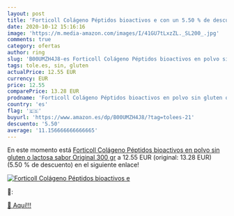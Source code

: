 ```yaml
---
layout: post
title: 'Forticoll Colágeno Péptidos bioactivos e con un 5.50 % de descuento'
date: 2020-10-12 15:16:16
image: 'https://m.media-amazon.com/images/I/41GU7tLxzZL._SL200_.jpg'
comments: true
category: ofertas
author: ring
slug: 'B00UMZH4J8-es Forticoll Colágeno Péptidos bioactivos en polvo sin gluten...'
tags: tole.es, sin, gluten
actualPrice: 12.55 EUR
currency: EUR
price: 12.55
comparePrice: 13.28 EUR
prodname: 'Forticoll Colágeno Péptidos bioactivos en polvo sin gluten o lactosa  sabor Original  300 gr'
country: 'es'
flag: '🇪🇸'
buyurl: 'https://www.amazon.es/dp/B00UMZH4J8/?tag=tolees-21'
descuento: '5.50'
average: '11.156666666666665'
---
```


En este momento está [Forticoll Colágeno Péptidos bioactivos en polvo sin gluten o lactosa  sabor Original  300 gr](https://www.amazon.es/dp/B00UMZH4J8/?tag=tolees-21) a 12.55 EUR (original: 13.28 EUR) (5.50 %  de descuento) en el siguiente enlace!

[![Forticoll Colágeno Péptidos bioactivos e](https://m.media-amazon.com/images/I/41GU7tLxzZL._SL200_.jpg)](https://www.amazon.es/dp/B00UMZH4J8/?tag=tolees-21)

🔎:


[🛒 Aquí!!!](https://www.amazon.es/dp/B00UMZH4J8/?tag=tolees-21)
